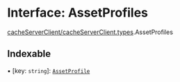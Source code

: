 # Interface: AssetProfiles

[cacheServerClient/cacheServerClient.types](../modules/cacheServerClient_cacheServerClient_types.md).AssetProfiles

## Indexable

▪ [key: `string`]: [`AssetProfile`](cacheServerClient_cacheServerClient_types.AssetProfile.md)
